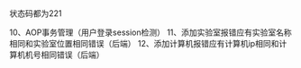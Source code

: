<!-- 1、页面中文显示问题 -->
<!-- 2、修改功能字符串拼接问题 -->
<!-- 3、计算机管理功能缺少根据计算机id和实验室id的搜索方法 -->
<!-- 4、计算机删除方法应更改为根据计算机id删除而不是计算机机号 -->
<!-- 5、记录管理查询结果显示undefined -->
<!-- 6、管理员二级联动未清空之前的 -->
<!-- 7、添加已有学生/实验室/电脑 界面提醒未完成 --> 状态码都为221
<!-- 8、统计界面去除记录编号，增加持续时间 -->
<!-- 9、管理员界面未结束记录，结束时间显示undefine需优化 -->
10、AOP事务管理（用户登录session检测）
11、添加实验室报错应有实验室名称相同和实验室位置相同错误（后端）
12、添加计算机报错应有计算机ip相同和计算机机号相同错误（后端）
